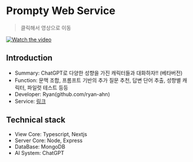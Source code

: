 # Prompty Web Service
> 클릭해서 영상으로 이동

[![Watch the video](https://storage.googleapis.com/ryan-ahn.appspot.com/public/prompt-service.png)](https://www.youtube.com/watch?v=IBnVf-u92A4&t=8s)

## Introduction

- Summary: ChatGPT로 다양한 성향을 가진 캐릭터들과 대화하자!! (베타버전)
- Function: 문맥 조합, 프롬프트 기반의 추가 질문 추천, 답변 단어 추출, 성향별 캐릭터, 파일럿 테스트 등등
- Developer: Ryan(github.com/ryan-ahn)
- Service: [링크](https://prompty.ryan-ahn.com)

## Technical stack

- View Core: Typescript, Nextjs
- Server Core: Node, Express
- DataBase: MongoDB
- AI System: ChatGPT
